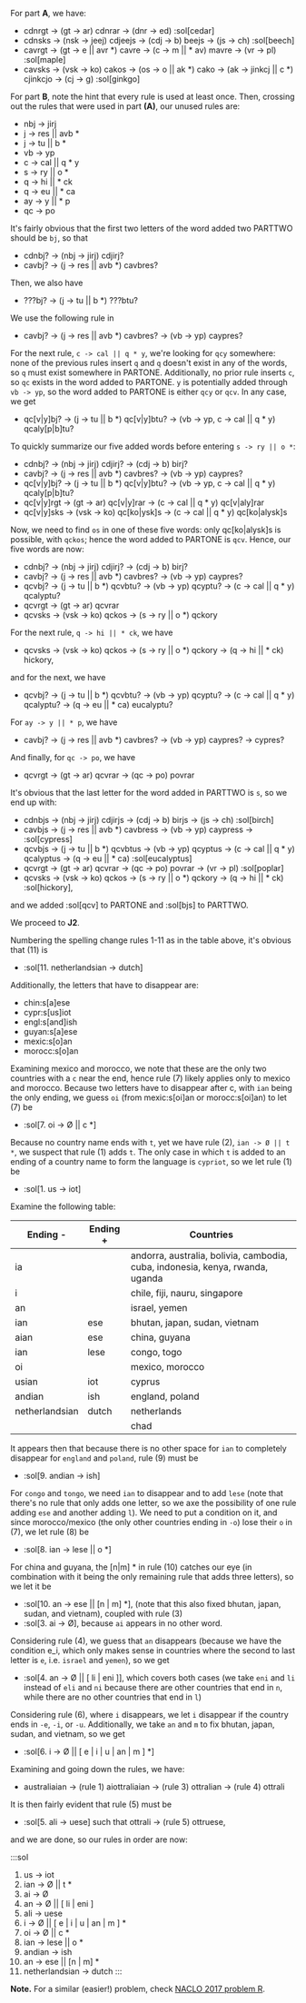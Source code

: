 For part **A**, we have:
- cdnrgt -> (gt -> ar) cdnrar -> (dnr -> ed) :sol[cedar]
- cdnsks -> (nsk -> jeej) cdjeejs -> (cdj -> b) beejs -> (js -> ch) :sol[beech]
- cavrgt -> (gt -> e || avr *) cavre -> (c -> m || * av) mavre -> (vr -> pl) :sol[maple]
- cavsks -> (vsk -> ko) cakos -> (os -> o || ak *) cako -> (ak -> jinkcj || c *) cjinkcjo -> (cj -> g) :sol[ginkgo]

For part **B**, note the hint that every rule is used at least once. Then, crossing out the rules that were used in part **(A)**, our unused rules are:
- nbj -> jirj
- j -> res || avb *
- j -> tu || b *
- vb -> yp
- c -> cal || q * y
- s -> ry || o *
- q -> hi || * ck
- q -> eu || * ca
- ay -> y || * p
- qc -> po

It's fairly obvious that the first two letters of the word added two PARTTWO should be `bj`, so that 
- cdnbj? -> (nbj -> jirj) cdjirj? 
- cavbj? -> (j -> res || avb *) cavbres?

Then, we also have
- ???bj? -> (j -> tu || b *) ???btu?

We use the following rule in
- cavbj? -> (j -> res || avb *) cavbres? -> (vb -> yp) caypres?

For the next rule, `c -> cal || q * y`, we're looking for `qcy` somewhere: none of the previous rules insert `q` and `q` doesn't exist in any of the words, so `q` must exist somewhere in PARTONE. Additionally, no prior rule inserts `c`, so `qc` exists in the word added to PARTONE. `y` is potentially added through `vb -> yp`, so the word added to PARTONE is either `qcy` or `qcv`. In any case, we get
- qc[v|y]bj? -> (j -> tu || b *) qc[v|y]btu? -> (vb -> yp, c -> cal || q * y) qcaly[p|b]tu?

To quickly summarize our five added words before entering `s -> ry || o *`:
- cdnbj? -> (nbj -> jirj) cdjirj? -> (cdj -> b) birj?
- cavbj? -> (j -> res || avb *) cavbres? -> (vb -> yp) caypres?
- qc[v|y]bj? -> (j -> tu || b *) qc[v|y]btu? -> (vb -> yp, c -> cal || q * y) qcaly[p|b]tu?
- qc[v|y]rgt -> (gt -> ar) qc[v|y]rar -> (c -> cal || q * y) qc[v|aly]rar 
- qc[v|y]sks -> (vsk -> ko) qc[ko|ysk]s -> (c -> cal || q * y) qc[ko|alysk]s

Now, we need to find `os` in one of these five words: only qc[ko|alysk]s is possible, with `qckos`; hence the word added to PARTONE is `qcv`. Hence, our five words are now:
- cdnbj? -> (nbj -> jirj) cdjirj? -> (cdj -> b) birj?
- cavbj? -> (j -> res || avb *) cavbres? -> (vb -> yp) caypres?
- qcvbj? -> (j -> tu || b *) qcvbtu? -> (vb -> yp) qcyptu? -> (c -> cal || q * y) qcalyptu?
- qcvrgt -> (gt -> ar) qcvrar 
- qcvsks -> (vsk -> ko) qckos -> (s -> ry || o *) qckory

For the next rule, `q -> hi || * ck`, we have
- qcvsks -> (vsk -> ko) qckos -> (s -> ry || o *) qckory -> (q -> hi || * ck) hickory,

and for the next, we have
- qcvbj? -> (j -> tu || b *) qcvbtu? -> (vb -> yp) qcyptu? -> (c -> cal || q * y) qcalyptu? -> (q -> eu || * ca) eucalyptu?

For `ay -> y || * p`, we have
- cavbj? -> (j -> res || avb *) cavbres? -> (vb -> yp) caypres? -> cypres?

And finally, for `qc -> po`, we have
- qcvrgt -> (gt -> ar) qcvrar -> (qc -> po) povrar

It's obvious that the last letter for the word added in PARTTWO is `s`, so we end up with:
- cdnbjs -> (nbj -> jirj) cdjirjs -> (cdj -> b) birjs -> (js -> ch) :sol[birch]
- cavbjs -> (j -> res || avb *) cavbress -> (vb -> yp) caypress -> :sol[cypress]
- qcvbjs -> (j -> tu || b *) qcvbtus -> (vb -> yp) qcyptus -> (c -> cal || q * y) qcalyptus -> (q -> eu || * ca) :sol[eucalyptus]
- qcvrgt -> (gt -> ar) qcvrar -> (qc -> po) povrar -> (vr -> pl) :sol[poplar]
- qcvsks -> (vsk -> ko) qckos -> (s -> ry || o *) qckory -> (q -> hi || * ck) :sol[hickory],

and we added :sol[qcv] to PARTONE and :sol[bjs] to PARTTWO.

We proceed to **J2**.

Numbering the spelling change rules 1-11 as in the table above, it's obvious that (11) is 
- :sol[11. netherlandsian -> dutch]

Additionally, the letters that have to disappear are:
- chin:s[a]ese
- cypr:s[us]iot
- engl:s[and]ish
- guyan:s[a]ese
- mexic:s[o]an
- morocc:s[o]an

Examining mexico and morocco, we note that these are the only two countries with a `c` near the end, hence rule (7) likely applies only to mexico and morocco. Because two letters have to disappear after c, with `ian` being the only ending, we guess `oi` (from mexic:s[oi]an or morocc:s[oi]an) to let (7) be
- :sol[7. oi -> Ø || c *]

Because no country name ends with `t`, yet we have rule (2), `ian -> Ø || t *`, we suspect that rule (1) adds `t`. The only case in which `t` is added to an ending of a country name to form the language is `cypriot`, so we let rule (1) be
- :sol[1. us -> iot]

Examine the following table:

| Ending - | Ending + | Countries |
| - | - | - |
| ia | | andorra, australia, bolivia, cambodia, cuba, indonesia, kenya, rwanda, uganda |
| i | | chile, fiji, nauru, singapore
| an | | israel, yemen
| ian | ese | bhutan, japan, sudan, vietnam
| aian | ese | china, guyana
| ian | lese | congo, togo
| oi | | mexico, morocco
| usian | iot | cyprus
| andian | ish | england, poland
| netherlandsian | dutch | netherlands
| | | chad |

It appears then that because there is no other space for `ian` to completely disappear for `england` and `poland`, rule (9) must be
- :sol[9. andian -> ish]

For `congo` and `tongo`, we need `ian` to disappear and to add `lese` (note that there's no rule that only adds one letter, so we axe the possibility of one rule adding `ese` and another adding `l`). We need to put a condition on it, and since morocco/mexico (the only other countries ending in `-o`) lose their `o` in (7), we let rule (8) be
- :sol[8. ian -> lese || o *]

For china and guyana, the [n|m] * in rule (10) catches our eye (in combination with it being the only remaining rule that adds three letters), so we let it be
- :sol[10. an -> ese || [n | m] *], (note that this also fixed bhutan, japan, sudan, and vietnam), coupled with rule (3)
- :sol[3. ai -> Ø], because `ai` appears in no other word.

Considering rule (4), we guess that `an` disappears (because we have the condition e_i, which only makes sense in countries where the second to last letter is `e`, i.e. `israel` and `yemen`), so we get
- :sol[4. an -> Ø || [ li | eni ]], which covers both cases (we take `eni` and `li` instead of `eli` and `ni` because there are other countries that end in `n`, while there are no other countries that end in `l`)

Considering rule (6), where `i` disappears, we let `i` disappear if the country ends in `-e`, `-i`, or `-u`. Additionally, we take `an` and `m` to fix bhutan, japan, sudan, and vietnam, so we get
- :sol[6. i -> Ø || [ e | i | u | an | m ] *]

Examining and going down the rules, we have:
- australiaian -> (rule 1) aiottraliaian -> (rule 3) ottralian -> (rule 4) ottrali

It is then fairly evident that rule (5) must be
- :sol[5. ali -> uese] such that ottrali -> (rule 5) ottruese,

and we are done, so our rules in order are now:

:::sol
1. us -> iot
2. ian -> Ø || t *
3. ai -> Ø
4. an -> Ø || [ li | eni ]
5. ali -> uese
6. i -> Ø || [ e | i | u | an | m ] *
7. oi -> Ø || c *
8. ian -> lese || o *
9. andian -> ish
10. an -> ese || [n | m] *
11. netherlandsian -> dutch
:::

**Note.** For a similar (easier!) problem, check [NACLO 2017 problem R](../2017/r).